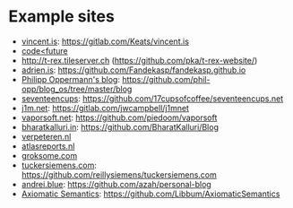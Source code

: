 # Example sites

- [vincent.is](https://vincent.is): https://gitlab.com/Keats/vincent.is
- [code<future](http://www.codelessfuture.com/)
- http://t-rex.tileserver.ch (https://github.com/pka/t-rex-website/)
- [adrien.is](https://adrien.is): https://github.com/Fandekasp/fandekasp.github.io
- [Philipp Oppermann's blog](https://os.phil-opp.com/): https://github.com/phil-opp/blog_os/tree/master/blog
- [seventeencups](https://www.seventeencups.net): https://github.com/17cupsofcoffee/seventeencups.net
- [j1m.net](https://j1m.net): https://gitlab.com/jwcampbell/j1mnet
- [vaporsoft.net](http://vaporsoft.net): https://github.com/piedoom/vaporsoft
- [bharatkalluri.in](https://bharatkalluri.in): https://github.com/BharatKalluri/Blog
- [verpeteren.nl](http://www.verpeteren.nl)
- [atlasreports.nl](http://www.atlasreports.nl)
- [groksome.com](http://www.groksome.com)
- [tuckersiemens.com](https://tuckersiemens.com): https://github.com/reillysiemens/tuckersiemens.com
- [andrei.blue](https://andrei.blue): https://github.com/azah/personal-blog
- [Axiomatic Semantics](https://axiomatic.neophilus.net): https://github.com/Libbum/AxiomaticSemantics
